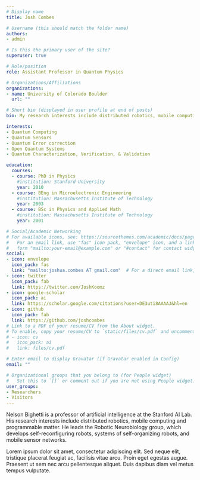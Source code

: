 ```yaml
---
# Display name
title: Josh Combes

# Username (this should match the folder name)
authors:
- admin

# Is this the primary user of the site?
superuser: true

# Role/position
role: Assistant Professor in Quantum Physics

# Organizations/Affiliations
organizations:
- name: University of Colorado Boulder
  url: ""

# Short bio (displayed in user profile at end of posts)
bio: My research interests include distributed robotics, mobile computing and programmable matter.

interests:
- Quantum Computing
- Quantum Sensors
- Quantum Error correction 
- Open Quantum Systems
- Quantum Characterization, Verification, & Validation

education:
  courses:
  - course: PhD in Physics
    #institution: Stanford University
    year: 2010
  - course: BEng in Microelectronic Engineering
    #institution: Massachusetts Institute of Technology
    year: 2003
  - course: BSc in Physics and Applied Math
    #institution: Massachusetts Institute of Technology
    year: 2001

# Social/Academic Networking
# For available icons, see: https://sourcethemes.com/academic/docs/page-builder/#icons
#   For an email link, use "fas" icon pack, "envelope" icon, and a link in the
#   form "mailto:your-email@example.com" or "#contact" for contact widget.
social:
- icon: envelope
  icon_pack: fas
  link: "mailto:joshua.combes AT gmail.com"  # For a direct email link, use "mailto:test@example.org".
- icon: twitter
  icon_pack: fab
  link: https://twitter.com/JoshKoomz
- icon: google-scholar
  icon_pack: ai
  link: https://scholar.google.com/citations?user=DE3uti8AAAAJ&hl=en
- icon: github
  icon_pack: fab
  link: https://github.com/joshcombes
# Link to a PDF of your resume/CV from the About widget.
# To enable, copy your resume/CV to `static/files/cv.pdf` and uncomment the lines below.
# - icon: cv
#   icon_pack: ai
#   link: files/cv.pdf

# Enter email to display Gravatar (if Gravatar enabled in Config)
email: ""

# Organizational groups that you belong to (for People widget)
#   Set this to `[]` or comment out if you are not using People widget.
user_groups:
- Researchers
- Visitors
---
```


Nelson Bighetti is a professor of artificial intelligence at the Stanford AI Lab. His research interests include distributed robotics, mobile computing and programmable matter. He leads the Robotic Neurobiology group, which develops self-reconfiguring robots, systems of self-organizing robots, and mobile sensor networks.

Lorem ipsum dolor sit amet, consectetur adipiscing elit. Sed neque elit, tristique placerat feugiat ac, facilisis vitae arcu. Proin eget egestas augue. Praesent ut sem nec arcu pellentesque aliquet. Duis dapibus diam vel metus tempus vulputate.
